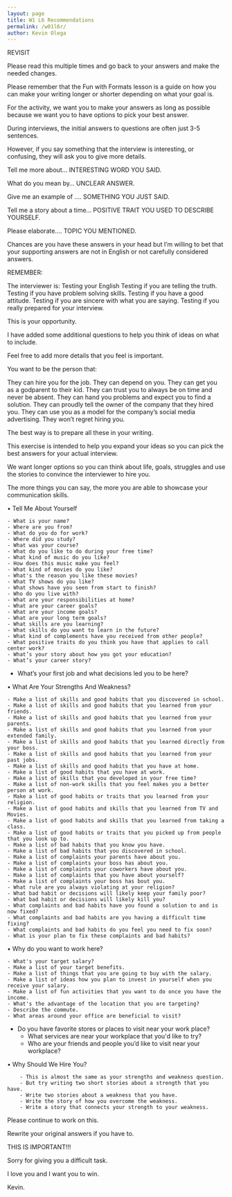 ```yaml
--- 
layout: page
title: W1 L6 Recommendations
permalink: /w01l6r/ 
author: Kevin Olega 
---
```

REVISIT

Please read this multiple times and go back to your answers and make the needed changes.

Please remember that the Fun with Formats lesson is a guide on how you can make your writing longer or shorter depending on what your goal is.

For the activity, we want you to make your answers as long as possible because we want you to have options to pick your best answer.

During interviews, the initial answers to questions are often just 3-5 sentences.

However, if you say something that the interview is interesting, or confusing, they will ask you to give more details.

Tell me more about... INTERESTING WORD YOU SAID.

What do you mean by… UNCLEAR ANSWER.

Give me an example of …. SOMETHING YOU JUST SAID.

Tell me a story about a time… POSITIVE TRAIT YOU USED TO DESCRIBE YOURSELF.

Please elaborate…. TOPIC YOU MENTIONED.

Chances are you have these answers in your head but I’m willing to bet that your supporting answers are not in English or not carefully considered answers.

REMEMBER:

The interviewer is:
Testing your English
Testing if you are telling the truth.
Testing if you have problem solving skills.
Testing if you have a good attitude.
Testing if you are sincere with what you are saying.
Testing if you really prepared for your interview.

This is your opportunity.

I have added some additional questions to help you think of ideas on what to include.

Feel free to add more details that you feel is important.

You want to be the person that:

They can hire you for the job.
They can depend on you.
They can get you as a godparent to their kid.
They can trust you to always be on time and never be absent.
They can hand you problems and expect you to find a solution.
They can proudly tell the owner of the company that they hired you.
They can use you as a model for the company’s social media advertising.
They won’t regret hiring you.

The best way is to prepare all these in your writing.

This exercise is intended to help you expand your ideas so you can pick the best answers for your actual interview.

We want longer options so you can think about life, goals, struggles and use the stories to convince the interviewer to hire you.

The more things you can say, the more you are able to showcase your communication skills.

• Tell Me About Yourself

	- What is your name?
	- Where are you from?
	- What do you do for work?
	- Where did you study?
	- What was your course?
	- What do you like to do during your free time?
	- What kind of music do you like?
	- How does this music make you feel?
	- What kind of movies do you like?
	- What's the reason you like these movies?
	- What TV shows do you like?
	- What shows have you seen from start to finish?
	- Who do you live with?
	- What are your responsibilities at home?
	- What are your career goals?
	- What are your income goals?
	- What are your long term goals?
	- What skills are you learning?
	- What skills do you want to learn in the future?
	- What kind of complements have you received from other people?
	- What positive traits do you think you have that applies to call center work?
	- What’s your story about how you got your education?
	- What’s your career story? 
- What’s your first job and what decisions led you to be here?

	
• What Are Your Strengths And Weakness?

	- Make a list of skills and good habits that you discovered in school.
	- Make a list of skills and good habits that you learned from your friends.
	- Make a list of skills and good habits that you learned from your parents.
	- Make a list of skills and good habits that you learned from your extended family.
	- Make a list of skills and good habits that you learned directly from your boss.
	- Make a list of skills and good habits that you learned from your past jobs.
	- Make a list of skills and good habits that you have at home.
	- Make a list of good habits that you have at work.
	- Make a list of skills that you developed in your free time?
	- Make a list of non-work skills that you feel makes you a better person at work.
	- Make a list of good habits or traits that you learned from your religion.
	- Make a list of good habits and skills that you learned from TV and Movies.
	- Make a list of good habits and skills that you learned from taking a class.
	- Make a list of good habits or traits that you picked up from people that you look up to.
	- Make a list of bad habits that you know you have.
	- Make a list of bad habits that you discovered in school.
	- Make a list of complaints your parents have about you.
	- Make a list of complaints your boss has about you.
	- Make a list of complaints your coworkers have about you.
	- Make a list of complaints that you have about yourself?
	- Make a list of complaints your boss has bout you.
	- What rule are you always violating at your religion?
	- What bad habit or decisions will likely keep your family poor?
	- What bad habit or decisions will likely kill you?
	- What complaints and bad habits have you found a solution to and is now fixed?
	- What complaints and bad habits are you having a difficult time fixing?
	- What complaints and bad habits do you feel you need to fix soon?
	- What is your plan to fix these complaints and bad habits?


	

• Why do you want to work here?

	- What's your target salary?
	- Make a list of your target benefits.
	- Make a list of things that you are going to buy with the salary.
	- Make a list of ideas how you plan to invest in yourself when you receive your salary.
	- Make a list of fun activities that you want to do once you have the income.
	- What's the advantage of the location that you are targeting?
	- Describe the commute.
	- What areas around your office are beneficial to visit? 
- Do you have favorite stores or places to visit near your work place?
	- What services are near your workplace that you'd like to try?
	- Who are your friends and people you’d like to visit near your workplace?
	
• Why Should We Hire You?

		- This is almost the same as your strengths and weakness question.
		- But try writing two short stories about a strength that you have.
		- Write two stories about a weakness that you have.
		- Write the story of how you overcome the weakness.
		- Write a story that connects your strength to your weakness.


Please continue to work on this.

Rewrite your original answers if you have to.

THIS IS IMPORTANT!!!

Sorry for giving you a difficult task.

I love you and I want you to win.

Kevin.
